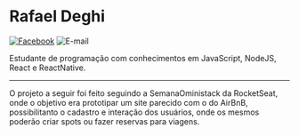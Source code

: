 **Rafael Deghi**
==================
[![Facebook](https://img.shields.io/badge/social-facebook-blue.svg)](https://www.facebook.com/rafael.deghi.7) ![E-mail](https://img.shields.io/badge/e--mail-rafa.deghi%40gmail.com-green.svg)

Estudante de programação com conhecimentos em JavaScript, NodeJS, React e ReactNative.

----------

O projeto a seguir foi feito seguindo a SemanaOministack da RocketSeat, onde o objetivo era prototipar um site parecido com o do AirBnB, 
possibilitanto o cadastro e interação dos usuários, onde os mesmos poderão criar spots ou fazer reservas para viagens.

